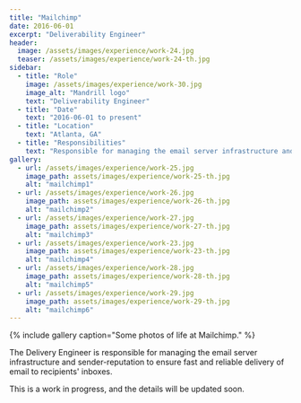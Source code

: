 ```yaml
---
title: "Mailchimp"
date: 2016-06-01
excerpt: "Deliverability Engineer"
header:
  image: /assets/images/experience/work-24.jpg
  teaser: /assets/images/experience/work-24-th.jpg
sidebar:
  - title: "Role"
    image: /assets/images/experience/work-30.jpg
    image_alt: "Mandrill logo"
    text: "Deliverability Engineer"
  - title: "Date"
    text: "2016-06-01 to present"
  - title: "Location"
    text: "Atlanta, GA"
  - title: "Responsibilities"
    text: "Responsible for managing the email server infrastructure and sender-reputation for Mailchimp's mail servers."
gallery:
  - url: /assets/images/experience/work-25.jpg
    image_path: assets/images/experience/work-25-th.jpg
    alt: "mailchimp1"
  - url: /assets/images/experience/work-26.jpg
    image_path: assets/images/experience/work-26-th.jpg
    alt: "mailchimp2"
  - url: /assets/images/experience/work-27.jpg
    image_path: assets/images/experience/work-27-th.jpg
    alt: "mailchimp3"
  - url: /assets/images/experience/work-23.jpg
    image_path: assets/images/experience/work-23-th.jpg
    alt: "mailchimp4"
  - url: /assets/images/experience/work-28.jpg
    image_path: assets/images/experience/work-28-th.jpg
    alt: "mailchimp5"
  - url: /assets/images/experience/work-29.jpg
    image_path: assets/images/experience/work-29-th.jpg
    alt: "mailchimp6"
---
```


{% include gallery caption="Some photos of life at Mailchimp." %}

The Delivery Engineer is responsible for managing the email server infrastructure and sender-reputation to ensure fast and reliable delivery of email to recipients' inboxes.

This is a work in progress, and the details will be updated soon.
